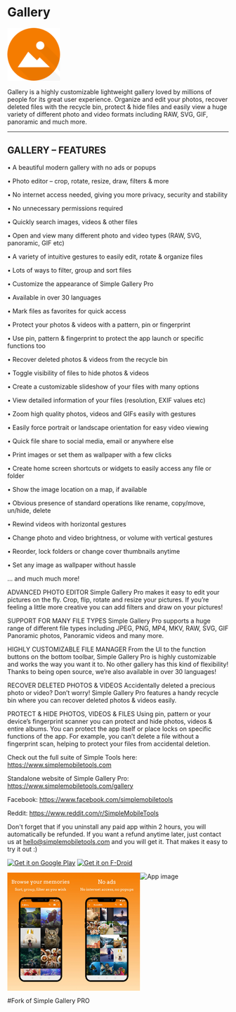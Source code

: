 # Gallery

<img alt="Logo" src="fastlane/metadata/android/en-US/images/icon.png" width="120" />

Gallery is a highly customizable lightweight gallery loved by millions of people for its great user experience. Organize and edit your photos, recover deleted files with the recycle bin, protect & hide files and easily view a huge variety of different photo and video formats including RAW, SVG, GIF, panoramic and much more.

-------------------------------------------------
GALLERY – FEATURES
-------------------------------------------------

• A beautiful modern gallery with no ads or popups

• Photo editor – crop, rotate, resize, draw, filters & more

• No internet access needed, giving you more privacy, security and stability

• No unnecessary permissions required

• Quickly search images, videos & other files

• Open and view many different photo and video types (RAW, SVG, panoramic, GIF etc)

• A variety of intuitive gestures to easily edit, rotate & organize files

• Lots of ways to filter, group and sort files

• Customize the appearance of Simple Gallery Pro

• Available in over 30 languages

• Mark files as favorites for quick access

• Protect your photos & videos with a pattern, pin or fingerprint

• Use pin, pattern & fingerprint to protect the app launch or specific functions too

• Recover deleted photos & videos from the recycle bin

• Toggle visibility of files to hide photos & videos

• Create a customizable slideshow of your files with many options

• View detailed information of your files (resolution, EXIF values etc)

• Zoom high quality photos, videos and GIFs easily with gestures

• Easily force portrait or landscape orientation for easy video viewing

• Quick file share to social media, email or anywhere else

• Print images or set them as wallpaper with a few clicks

• Create home screen shortcuts or widgets to easily access any file or folder

• Show the image location on a map, if available

• Obvious presence of standard operations like rename, copy/move, un/hide, delete

• Rewind videos with horizontal gestures

• Change photo and video brightness, or volume with vertical gestures

• Reorder, lock folders or change cover thumbnails anytime

• Set any image as wallpaper without hassle

… and much much more!

ADVANCED PHOTO EDITOR
Simple Gallery Pro makes it easy to edit your pictures on the fly. Crop, flip, rotate and resize your pictures. If you’re feeling a little more creative you can add filters and draw on your pictures!


SUPPORT FOR MANY FILE TYPES
Simple Gallery Pro supports a huge range of different file types including JPEG, PNG, MP4, MKV, RAW, SVG, GIF Panoramic photos, Panoramic videos and many more.


HIGHLY CUSTOMIZABLE FILE MANAGER
From the UI to the function buttons on the bottom toolbar, Simple Gallery Pro is highly customizable and works the way you want it to. No other gallery has this kind of flexibility! Thanks to being open source, we’re also available in over 30 languages!


RECOVER DELETED PHOTOS & VIDEOS
Accidentally deleted a precious photo or video? Don’t worry! Simple Gallery Pro features a handy recycle bin where you can recover deleted photos & videos easily.


PROTECT & HIDE PHOTOS, VIDEOS & FILES
Using pin, pattern or your device’s fingerprint scanner you can protect and hide photos, videos & entire albums. You can protect the app itself or place locks on specific functions of the app. For example, you can’t delete a file without a fingerprint scan, helping to protect your files from accidental deletion.


Check out the full suite of Simple Tools here:
https://www.simplemobiletools.com


Standalone website of Simple Gallery Pro:
https://www.simplemobiletools.com/gallery


Facebook:
https://www.facebook.com/simplemobiletools


Reddit:
https://www.reddit.com/r/SimpleMobileTools


Don't forget that if you uninstall any paid app within 2 hours, you will automatically be refunded. If you want a refund anytime later, just contact us at hello@simplemobiletools.com and you will get it. That makes it easy to try it out :)

<a href='https://play.google.com/store/apps/details?id=com.simplemobiletools.gallery.pro'><img src='https://simplemobiletools.com/assets/images/google-play.png' alt='Get it on Google Play' height='45' /></a>
<a href='https://f-droid.org/packages/com.simplemobiletools.gallery.pro'><img src='https://simplemobiletools.com/assets/images/f-droid.png' alt='Get it on F-Droid' height='45' /></a>

<div style="display:flex;">
<img alt="App image" src="fastlane/metadata/android/en-US/images/phoneScreenshots/app_1.jpg" width="30%">
<img alt="App image" src="fastlane/metadata/android/en-US/images/phoneScreenshots/app_2.jpg" width="30%">
<img alt="App image" src="fastlane/metadata/android/en-US/images/phoneScreenshots/app_3.jpg" width="30%">
</div>


#Fork of Simple Gallery PRO
